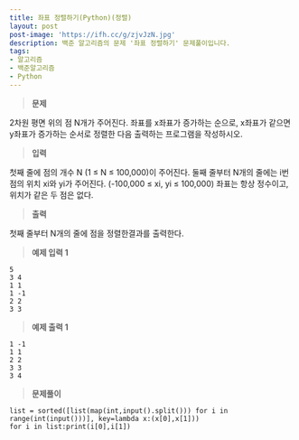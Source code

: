 ```yaml
---
title: 좌표 정렬하기(Python)(정렬)
layout: post
post-image: 'https://ifh.cc/g/zjvJzN.jpg'
description: 백준 알고리즘의 문제 '좌표 정렬하기' 문제풀이입니다.
tags:
- 알고리즘
- 백준알고리즘
- Python
---
```



>**문제**

2차원 평면 위의 점 N개가 주어진다. 좌표를 x좌표가 증가하는 순으로, x좌표가 같으면 y좌표가 증가하는 순서로 정렬한 다음 출력하는 프로그램을 작성하시오.

>**입력**

첫째 줄에 점의 개수 N (1 ≤ N ≤ 100,000)이 주어진다. 둘째 줄부터 N개의 줄에는 i번점의 위치 xi와 yi가 주어진다. (-100,000 ≤ xi, yi ≤ 100,000) 좌표는 항상 정수이고, 위치가 같은 두 점은 없다.

>**출력**

첫째 줄부터 N개의 줄에 점을 정렬한결과를 출력한다.

>**예제 입력 1**

	5
	3 4
	1 1
	1 -1
	2 2
	3 3

>**예제 출력 1**

	1 -1
	1 1
	2 2
	3 3
	3 4

>**문제풀이**

	list = sorted([list(map(int,input().split())) for i in range(int(input()))], key=lambda x:(x[0],x[1]))
	for i in list:print(i[0],i[1])
